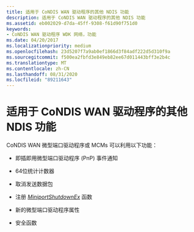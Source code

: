 ```yaml
---
title: 适用于 CoNDIS WAN 驱动程序的其他 NDIS 功能
description: 适用于 CoNDIS WAN 驱动程序的其他 NDIS 功能
ms.assetid: eb002029-d7da-45ff-9308-f61d90f751d0
keywords:
- CoNDIS WAN 驱动程序 WDK 网络，功能
ms.date: 04/20/2017
ms.localizationpriority: medium
ms.openlocfilehash: 23d5207f7a9ab0ef1866d3f84adf222d5d310f9a
ms.sourcegitcommit: f500ea2fbfd3e849eb82ee67d011443bff3e2b4c
ms.translationtype: MT
ms.contentlocale: zh-CN
ms.lasthandoff: 08/31/2020
ms.locfileid: "89211643"
---
```

# <a name="other-ndis-features-available-to-condis-wan-drivers"></a>适用于 CoNDIS WAN 驱动程序的其他 NDIS 功能





CoNDIS WAN 微型端口驱动程序或 MCMs 可以利用以下功能：

-   即插即用微型端口驱动程序 (PnP) 事件通知

-   64位统计计数器

-   取消发送数据包

-   注册 [*MiniportShutdownEx*](/windows-hardware/drivers/ddi/ndis/nc-ndis-miniport_shutdown) 函数

-   新的微型端口驱动程序属性

-   安全函数

 

